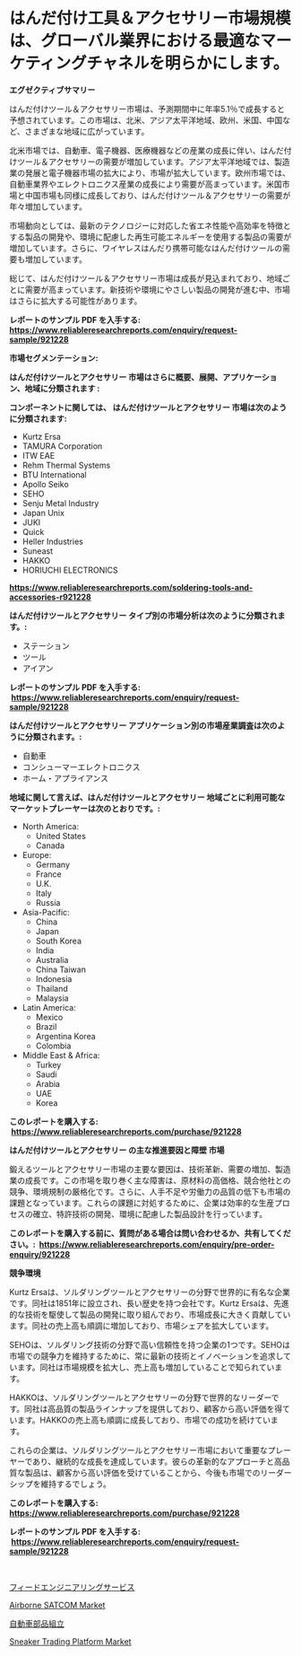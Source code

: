 <p><h1>はんだ付け工具＆アクセサリー市場規模は、グローバル業界における最適なマーケティングチャネルを明らかにします。</h1></p><p><strong>エグゼクティブサマリー</strong></p>
<p><p>はんだ付けツール＆アクセサリー市場は、予測期間中に年率5.1％で成長すると予想されています。この市場は、北米、アジア太平洋地域、欧州、米国、中国など、さまざまな地域に広がっています。</p><p>北米市場では、自動車、電子機器、医療機器などの産業の成長に伴い、はんだ付けツール＆アクセサリーの需要が増加しています。アジア太平洋地域では、製造業の発展と電子機器市場の拡大により、市場が拡大しています。欧州市場では、自動車業界やエレクトロニクス産業の成長により需要が高まっています。米国市場と中国市場も同様に成長しており、はんだ付けツール＆アクセサリーの需要が年々増加しています。</p><p>市場動向としては、最新のテクノロジーに対応した省エネ性能や高効率を特徴とする製品の開発や、環境に配慮した再生可能エネルギーを使用する製品の需要が増加しています。さらに、ワイヤレスはんだり携帯可能なはんだ付けツールの需要も増加しています。</p><p>総じて、はんだ付けツール＆アクセサリー市場は成長が見込まれており、地域ごとに需要が高まっています。新技術や環境にやさしい製品の開発が進む中、市場はさらに拡大する可能性があります。</p></p>
<p><strong>レポートのサンプル PDF を入手する: <a href="https://www.reliableresearchreports.com/enquiry/request-sample/921228">https://www.reliableresearchreports.com/enquiry/request-sample/921228</a></strong></p>
<p><strong>市場セグメンテーション:</strong></p>
<p><strong> はんだ付けツールとアクセサリー 市場はさらに概要、展開、アプリケーション、地域に分類されます :</strong></p>
<p><strong>コンポーネントに関しては、 はんだ付けツールとアクセサリー 市場は次のように分類されます: &nbsp;</strong></p>
<p><ul><li>Kurtz Ersa</li><li>TAMURA Corporation</li><li>ITW EAE</li><li>Rehm Thermal Systems</li><li>BTU International</li><li>Apollo Seiko</li><li>SEHO</li><li>Senju Metal Industry</li><li>Japan Unix</li><li>JUKI</li><li>Quick</li><li>Heller Industries</li><li>Suneast</li><li>HAKKO</li><li>HORIUCHI ELECTRONICS</li></ul></p>
<p><strong><a href="https://www.reliableresearchreports.com/soldering-tools-and-accessories-r921228">https://www.reliableresearchreports.com/soldering-tools-and-accessories-r921228</a></strong></p>
<p><strong> はんだ付けツールとアクセサリー タイプ別の市場分析は次のように分類されます。:</strong></p>
<p><ul><li>ステーション</li><li>ツール</li><li>アイアン</li></ul></p>
<p><strong>レポートのサンプル PDF を入手する: &nbsp;<a href="https://www.reliableresearchreports.com/enquiry/request-sample/921228">https://www.reliableresearchreports.com/enquiry/request-sample/921228</a></strong></p>
<p><strong> はんだ付けツールとアクセサリー アプリケーション別の市場産業調査は次のように分類されます。:</strong></p>
<p><ul><li>自動車</li><li>コンシューマーエレクトロニクス</li><li>ホーム・アプライアンス</li></ul></p>
<p><strong>地域に関して言えば、はんだ付けツールとアクセサリー 地域ごとに利用可能なマーケットプレーヤーは次のとおりです。:</strong></p>
<p><ul>
    <li>
        North America:
        <ul>
            <li>United States</li>
            <li>Canada</li>
        </ul>
    </li>
    <li>
        Europe:
        <ul>
            <li>Germany</li>
            <li>France</li>
            <li>U.K.</li>
            <li>Italy</li>
            <li>Russia</li>
        </ul>
    </li>
    <li>
        Asia-Pacific:
        <ul>
            <li>China</li>
            <li>Japan</li>
            <li>South Korea</li>
            <li>India</li>
            <li>Australia</li>
            <li>China Taiwan</li>
            <li>Indonesia</li>
            <li>Thailand</li>
            <li>Malaysia</li>
        </ul>
    </li>
    <li>
        Latin America:
        <ul>
            <li>Mexico</li>
            <li>Brazil</li>
            <li>Argentina Korea</li>
            <li>Colombia</li>
        </ul>
    </li>
    <li>
        Middle East & Africa:
        <ul>
            <li>Turkey</li>
            <li>Saudi</li>
            <li>Arabia</li>
            <li>UAE</li>
            <li>Korea</li>
        </ul>
    </li>
    </ul></p>
<p><strong>このレポートを購入する: &nbsp;<a href="https://www.reliableresearchreports.com/purchase/921228">https://www.reliableresearchreports.com/purchase/921228</a></strong></p>
<p><strong>はんだ付けツールとアクセサリー の主な推進要因と障壁 市場</strong></p>
<p><p>鍛えるツールとアクセサリー市場の主要な要因は、技術革新、需要の増加、製造業の成長です。この市場を取り巻く主な障害は、原材料の高価格、競合他社との競争、環境規制の厳格化です。さらに、人手不足や労働力の品質の低下も市場の課題となっています。これらの課題に対処するために、企業は効率的な生産プロセスの確立、特許技術の開発、環境に配慮した製品設計を行っています。</p></p>
<p><strong>このレポートを購入する前に、質問がある場合は問い合わせるか、共有してください。:&nbsp; <a href="https://www.reliableresearchreports.com/enquiry/pre-order-enquiry/921228">https://www.reliableresearchreports.com/enquiry/pre-order-enquiry/921228</a></strong></p>
<p><strong>競争環境</strong></p>
<p><p>Kurtz Ersaは、ソルダリングツールとアクセサリーの分野で世界的に有名な企業です。同社は1851年に設立され、長い歴史を持つ会社です。Kurtz Ersaは、先進的な技術を駆使して製品の開発に取り組んでおり、市場成長に大きく貢献しています。同社の売上高も順調に増加しており、市場シェアを拡大しています。</p><p>SEHOは、ソルダリング技術の分野で高い信頼性を持つ企業の1つです。SEHOは市場での競争力を維持するために、常に最新の技術とイノベーションを追求しています。同社は市場規模を拡大し、売上高も増加していることで知られています。</p><p>HAKKOは、ソルダリングツールとアクセサリーの分野で世界的なリーダーです。同社は高品質の製品ラインナップを提供しており、顧客から高い評価を得ています。HAKKOの売上高も順調に成長しており、市場での成功を続けています。</p><p>これらの企業は、ソルダリングツールとアクセサリー市場において重要なプレーヤーであり、継続的な成長を達成しています。彼らの革新的なアプローチと高品質な製品は、顧客から高い評価を受けていることから、今後も市場でのリーダーシップを維持するでしょう。</p></p>
<p><strong>このレポートを購入する: &nbsp; <a href="https://www.reliableresearchreports.com/purchase/921228">https://www.reliableresearchreports.com/purchase/921228</a></strong></p>
<p><strong>レポートのサンプル PDF を入手する: &nbsp;<a href="https://www.reliableresearchreports.com/enquiry/request-sample/921228">https://www.reliableresearchreports.com/enquiry/request-sample/921228</a></strong><strong></strong></p>
<p>&nbsp;</p>
<p><p><a href="https://github.com/GiovaniLeannon/Market-Research-Report-List-1/blob/main/509564680197.md">フィードエンジニアリングサービス</a></p><p><a href="https://github.com/SheilaBruen2023/Market-Research-Report-List-1/blob/main/airborne-satcom-market.md">Airborne SATCOM Market</a></p><p><a href="https://github.com/DanykaKilback/Market-Research-Report-List-1/blob/main/897352480198.md">自動車部品組立</a></p><p><a href="https://github.com/arionmp/Market-Research-Report-List-3/blob/main/sneaker-trading-platform-market.md">Sneaker Trading Platform Market</a></p></p>